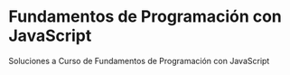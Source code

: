 # Fundamentos de Programación con JavaScript
Soluciones a Curso de Fundamentos de Programación con JavaScript
